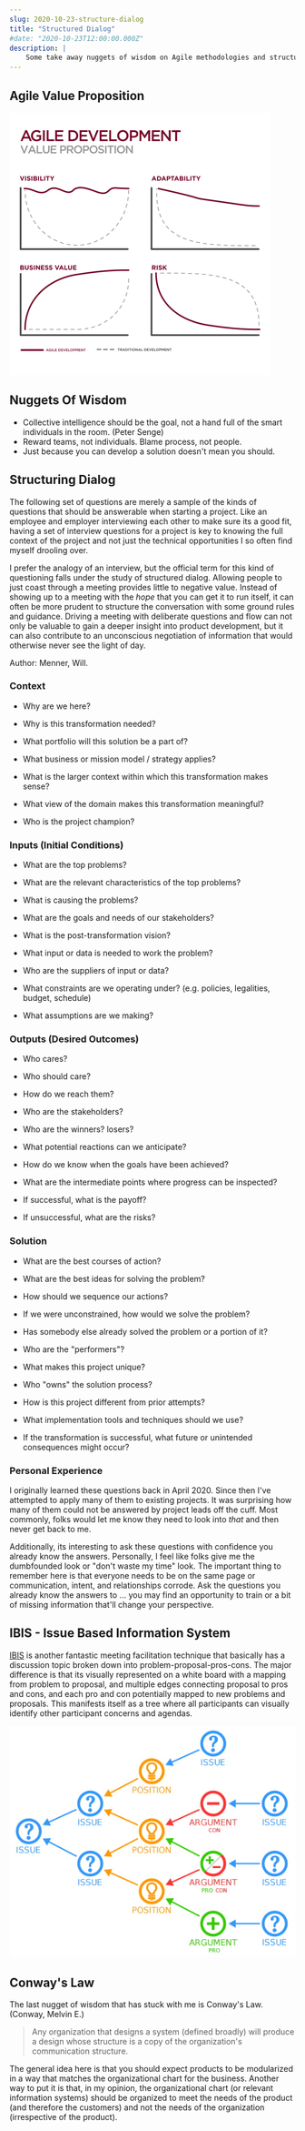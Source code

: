 ```yaml
---
slug: 2020-10-23-structure-dialog
title: "Structured Dialog"
#date: "2020-10-23T12:00:00.000Z"
description: |
    Some take away nuggets of wisdom on Agile methodologies and structured dialog.
---
```


## Agile Value Proposition

![20200411-agile-value-proposition](2020-10-23-structure-dialog/20200411-agile-value-proposition.gif)

## Nuggets Of Wisdom

* Collective intelligence should be the goal, not a hand full of the smart individuals in the room. (Peter Senge)
* Reward teams, not individuals. Blame process, not people.
* Just because you can develop a solution doesn't mean you should.

## Structuring Dialog

The following set of questions are merely a sample of the kinds of questions that should be answerable when starting a project. Like an employee and employer interviewing each other to make sure its a good fit, having a set of interview questions for a project is key to knowing the full context of the project and not just the technical opportunities I so often find myself drooling over.

I prefer the analogy of an interview, but the official term for this kind of questioning falls under the study of structured dialog. Allowing people to just coast through a meeting provides little to negative value. Instead of showing up to a meeting with the *hope* that you can get it to run itself, it can often be more prudent to structure the conversation with some ground rules and guidance. Driving a meeting with deliberate questions and flow can not only be valuable to gain a deeper insight into product development, but it can also contribute to an unconscious negotiation of information that would otherwise never see the light of day.

Author: Menner, Will.

### Context

* Why are we here?

* Why is this transformation needed?

* What portfolio will this solution be a part of?

* What business or mission model / strategy applies?

* What is the larger context within which this transformation makes sense?

* What view of the domain makes this transformation meaningful?

* Who is the project champion?

### Inputs (Initial Conditions)

* What are the top problems?

* What are the relevant characteristics of the top problems?

* What is causing the problems?

* What are the goals and needs of our stakeholders?

* What is the post-transformation vision?

* What input or data is needed to work the problem?

* Who are the suppliers of input or data?

* What constraints are we operating under? (e.g. policies, legalities, budget, schedule)

* What assumptions are we making?

### Outputs (Desired Outcomes)

* Who cares?

* Who should care?

* How do we reach them?

* Who are the stakeholders?

* Who are the winners? losers?

* What potential reactions can we anticipate?

* How do we know when the goals have been achieved?

* What are the intermediate points where progress can be inspected?

* If successful, what is the payoff?

* If unsuccessful, what are the risks?

### Solution

* What are the best courses of action?

* What are the best ideas for solving the problem?

* How should we sequence our actions?

* If we were unconstrained, how would we solve the problem?

* Has somebody else already solved the problem or a portion of it?

* Who are the "performers"?

* What makes this project unique?

* Who "owns" the solution process?

* How is this project different from prior attempts?

* What implementation tools and techniques should we use?

* If the transformation is successful, what future or unintended consequences might occur?

### Personal Experience

I originally learned these questions back in April 2020. Since then I've attempted to apply many of them to existing projects. It was surprising how many of them could not be answered by project leads off the cuff. Most commonly, folks would let me know they need to look into *that* and then never get back to me.

<!--truncate-->

Additionally, its interesting to ask these questions with confidence you already know the answers. Personally, I feel like folks give me the dumbfounded look or "don't waste my time" look. The important thing to remember here is that everyone needs to be on the same page or communication, intent, and relationships corrode. Ask the questions you already know the answers to ... you may find an opportunity to train or a bit of missing information that'll change your perspective. 

## IBIS - Issue Based Information System

[IBIS](https://en.wikipedia.org/wiki/Issue-based_information_system) is another fantastic meeting facilitation technique that basically has a discussion topic broken down into problem-proposal-pros-cons. The major difference is that its visually represented on a white board with a mapping from problem to proposal, and multiple edges connecting proposal to pros and cons, and each pro and con potentially mapped to new problems and proposals. This manifests itself as a tree where all participants can visually identify other participant concerns and agendas.

![IBIS Example](2020-10-23-structure-dialog/ibis-example.jpg)

## Conway's Law

The last nugget of wisdom that has stuck with me is Conway's Law. (Conway, Melvin E.)

> Any organization that designs a system (defined broadly) will produce a design whose structure is a copy of the organization's communication structure.

The general idea here is that you should expect products to be modularized in a way that matches the organizational chart for the business. Another way to put it is that, in my opinion, the organizational chart (or relevant information systems) should be organized to meet the needs of the product (and therefore the customers) and not the needs of the organization (irrespective of the product).
